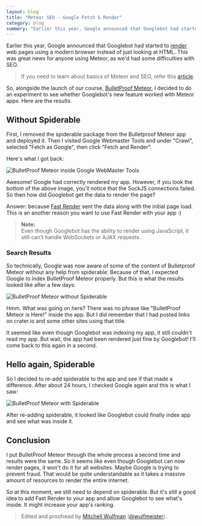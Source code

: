 ```yaml
---
layout: blog
title: "Meteor SEO - Google Fetch & Render"
category: blog
summery: "Earlier this year, Google announced that Googlebot had started to render web pages using a modern browser instead of just looking at HTML. I did an experiment on this with a Meteor app, here are the results."
---
```


Earlier this year, Google announced that Googlebot had started to [render](http://googlewebmastercentral.blogspot.com/2014/05/rendering-pages-with-fetch-as-google.html) web pages using a modern browser instead of just looking at HTML. This was great news for anyone using Meteor, as we'd had some difficulties with SEO.

> If you need to learn about basics of Meteor and SEO, refer this [article](http://www.manuel-schoebel.com/blog/meteor-and-seo).

So, alongside the launch of our course, [BulletProof Meteor](https://bulletproofmeteor.com/), I decided to do an experiment to see whether Googlebot's new feature worked with Meteor apps. Here are the results.

## Without Spiderable

First, I removed the spiderable package from the Bulletproof Meteor app and deployed it. Then I visited Google Webmaster Tools and under "Crawl", selected "Fetch as Google", then click "Fetch and Render".

Here's what I got back:

![BulletProof Meteor inside Google WebMaster Tools](https://cldup.com/IFuZfWGrW1.png)

Awesome! Google had correctly rendered my app. However, if you look the bottom of the above image, you'll notice that the SockJS connections failed. So then how did Googlebot get the data to render the page?

Answer: because [Fast Render](https://github.com/meteorhacks/fast-render) sent the data along with the initial page load. This is an another reason you want to use Fast Render with your app :)

> **Note:**<br>
> Even though Googlebot has the ability to render using JavaScript, it still can't handle WebSockets or AJAX requests.

### Search Results

So technically, Google was now aware of some of the content of Bulletproof Meteor without any help from spiderable. Because of that, I expected Google to index BulletProof Meteor properly. But this is what the results looked like after a few days:

![BulletProof Meteor without Spiderable](https://cldup.com/sfe3Dc1D7e.png)

Hmm. What was going on here? There was no phrase like "BulletProof Meteor is Here!" inside the app. But I did remember that I had posted links on crater.io and some other sites using that title.

It seemed like even though Googlebot was indexing my app, it still couldn't read my app. But wait, the app had been rendered just fine by Googlebot! I'll come back to this again in a second.

## Hello again, Spiderable

So I decided to re-add spiderable to the app and see if that made a difference. After about 24 hours, I checked Google again and this is what I saw:

![BulletProof Meteor with Spiderable](https://cldup.com/Jc_a3WqRZi.png)

After re-adding spiderable, it looked like Googlebot could finally index app and see what was inside it.

## Conclusion

I put BulletProof Meteor through the whole process a second time and results were the same. So it seems like even though Googlebot can now render pages, it won't do it for all websites. Maybe Google is trying to prevent fraud. That would be quite understandable as it takes a massive amount of resources to render the entire internet.

So at this moment, we still need to depend on spiderable. But it's still a good idea to add Fast Render to your app and allow Googlebot to see what's inside. It might increase your app's ranking.

> Edited and proofread by [Mitchell Wulfman](https://www.linkedin.com/profile/view?id=135477114&authType=name&authToken=xFLU&trk=api*a109924*s118458*) ([@wulfmeister](https://twitter.com/wulfmeister)).